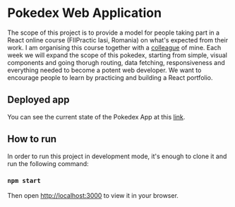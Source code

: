 # Pokedex Web Application

The scope of this project is to provide a model for people taking part in a React online course (FIIPractic Iasi, Romania) on what's expected from their work. I am organising this course together with a [colleague](https://github.com/stefanT9) of mine. Each week we will expand the scope of this pokedex, starting from simple, visual components and going thorugh routing, data fetching, responsiveness and everything needed to become a potent web developer. We want to encourage people to learn by practicing and building a React portfolio.

## Deployed app

You can see the current state of the Pokedex App at this [link](https://dazzling-panini-599909.netlify.app/).

## How to run

In order to run this project in development mode, it's enough to clone it and run the following command:

### `npm start`

Then open [http://localhost:3000](http://localhost:3000) to view it in your browser.
